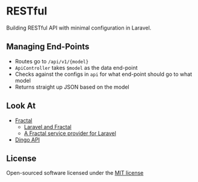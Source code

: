 # RESTful

Building RESTful API with minimal configuration in Laravel.


## Managing End-Points

- Routes go to `/api/v1/{model}`
- `ApiController` takes `$model` as the data end-point
- Checks against the configs in `api` for what end-point should go to what model
- Returns straight up JSON based on the model


## Look At

- [Fractal](http://fractal.thephpleague.com/)
    - [Laravel and Fractal](https://laracasts.com/discuss/channels/general-discussion/laravel-and-fractal)
    - [A Fractal service provider for Laravel](https://murze.be/2015/10/a-fractal-service-provider-for-laravel/)
- [Dingo API](https://github.com/dingo/api)


## License

Open-sourced software licensed under the [MIT license](http://wolfiezero.mit-license.org/)
